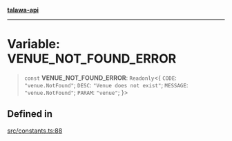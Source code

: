 [**talawa-api**](../../README.md)

***

# Variable: VENUE\_NOT\_FOUND\_ERROR

> `const` **VENUE\_NOT\_FOUND\_ERROR**: `Readonly`\<\{ `CODE`: `"venue.NotFound"`; `DESC`: `"Venue does not exist"`; `MESSAGE`: `"venue.NotFound"`; `PARAM`: `"venue"`; \}\>

## Defined in

[src/constants.ts:88](https://github.com/Suyash878/talawa-api/blob/095e6964ce2a06c1c30d1acf81b6162203f1db91/src/constants.ts#L88)
